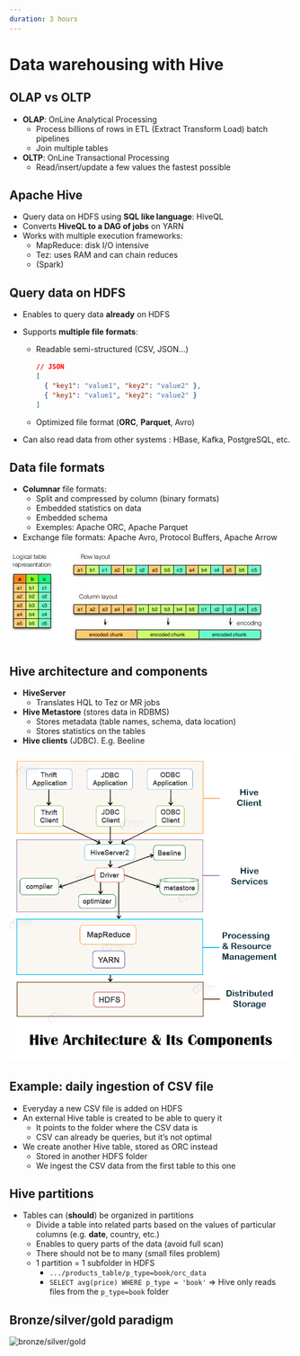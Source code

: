 ```yaml
---
duration: 3 hours
---
```


# Data warehousing with Hive

## OLAP vs OLTP

- **OLAP**: OnLine Analytical Processing
  - Process billions of rows in ETL (Extract Transform Load) batch pipelines
  - Join multiple tables
- **OLTP**: OnLine Transactional Processing
  - Read/insert/update a few values the fastest possible

## Apache Hive

- Query data on HDFS using **SQL like language**: HiveQL
- Converts **HiveQL to a DAG of jobs** on YARN
- Works with multiple execution frameworks:
  - MapReduce: disk I/O intensive
  - Tez: uses RAM and can chain reduces
  - (Spark)

## Query data on HDFS

- Enables to query data **already** on HDFS

- Supports **multiple file formats**:

  - Readable semi-structured (CSV, JSON…)

    ```json
    // JSON
    [
      { "key1": "value1", "key2": "value2" },
      { "key1": "value1", "key2": "value2" }
    ]
    ```

  - Optimized file format (**ORC**, **Parquet**, Avro)

- Can also read data from other systems : HBase, Kafka, PostgreSQL, etc.

## Data file formats

- **Columnar** file formats:
  - Split and compressed by column (binary formats)
  - Embedded statistics on data
  - Embedded schema
  - Exemples: Apache ORC, Apache Parquet
- Exchange file formats: Apache Avro, Protocol Buﬀers, Apache Arrow

![Columnar vs. Row-oriented atorage](./assets/columnar_row_storage.jpg)

## Hive architecture and components

- **HiveServer**
  - Translates HQL to Tez or MR jobs
- **Hive Metastore** (stores data in RDBMS)
  - Stores metadata (table names, schema, data location)
  - Stores statistics on the tables
- **Hive clients** (JDBC). E.g. Beeline

![Hive architecture](./assets/hive_architecture.jpg)

## Example: daily ingestion of CSV file

- Everyday a new CSV file is added on HDFS
- An external Hive table is created to be able to query it
  - It points to the folder where the CSV data is
  - CSV can already be queries, but it’s not optimal
- We create another Hive table, stored as ORC instead
  - Stored in another HDFS folder
  - We ingest the CSV data from the first table to this one

## Hive partitions

- Tables can (**should**) be organized in partitions
  - Divide a table into related parts based on the values of particular columns (e.g. **date**, country, etc.)
  - Enables to query parts of the data (avoid full scan)
  - There should not be to many (small files problem)
  - 1 partition = 1 subfolder in HDFS
    - `.../products_table/p_type=book/orc_data`
    - `SELECT avg(price) WHERE p_type = 'book'` => Hive only reads files from the `p_type=book` folder

## Bronze/silver/gold paradigm

![bronze/silver/gold](./assets/bronze-silver-gold.png)
